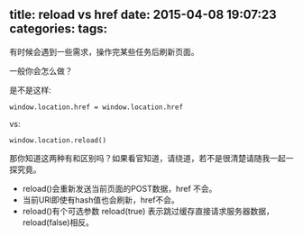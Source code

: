 title: reload vs href
date: 2015-04-08 19:07:23
categories:
tags:
---
有时候会遇到一些需求，操作完某些任务后刷新页面。

一般你会怎么做？

是不是这样:

	window.location.href = window.location.href

vs:

	window.location.reload()

那你知道这两种有和区别吗？如果看官知道，请绕道，若不是很清楚请随我一起一探究竟。

* reload()会重新发送当前页面的POST数据，href 不会。
* 当前URl即使有hash值也会刷新，href不会。
* reload()有个可选参数 reload(true) 表示跳过缓存直接请求服务器数据，reload(false)相反。